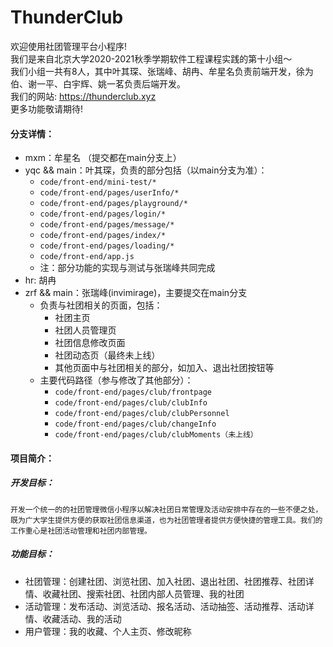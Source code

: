 # ThunderClub

欢迎使用社团管理平台小程序! \
我们是来自北京大学2020-2021秋季学期软件工程课程实践的第十小组～ \
我们小组一共有8人，其中叶其琛、张瑞峰、胡冉、牟星名负责前端开发，徐为伯、谢一平、白宇辉、姚一茗负责后端开发。\
我们的网站: https://thunderclub.xyz \
更多功能敬请期待!
    
#### 分支详情：
* mxm：牟星名 （提交都在main分支上）
* yqc && main：叶其琛，负责的部分包括（以main分支为准）： 
    * `code/front-end/mini-test/*`
    * `code/front-end/pages/userInfo/*`
    * `code/front-end/pages/playground/*`
    * `code/front-end/pages/login/*`
    * `code/front-end/pages/message/*`
    * `code/front-end/pages/index/*`
    * `code/front-end/pages/loading/*`
    * `code/front-end/app.js`
    * 注：部分功能的实现与测试与张瑞峰共同完成
* hr: 胡冉
* zrf && main：张瑞峰(invimirage)，主要提交在main分支
    + 负责与社团相关的页面，包括：
	    * 社团主页
        * 社团人员管理页
        * 社团信息修改页面
        * 社团动态页（最终未上线）
        * 其他页面中与社团相关的部分，如加入、退出社团按钮等
    + 主要代码路径（参与修改了其他部分）：
        * `code/front-end/pages/club/frontpage`
        * `code/front-end/pages/club/clubInfo`
        * `code/front-end/pages/club/clubPersonnel`
        * `code/front-end/pages/club/changeInfo`
        * `code/front-end/pages/club/clubMoments（未上线）`

#### 项目简介：

##### 开发目标：
	开发一个统一的的社团管理微信小程序以解决社团日常管理及活动安排中存在的一些不便之处，既为广大学生提供方便的获取社团信息渠道，也为社团管理者提供方便快捷的管理工具。我们的工作重心是社团活动管理和社团内部管理。
##### 功能目标：
* 社团管理：创建社团、浏览社团、加入社团、退出社团、社团推荐、社团详情、收藏社团、搜索社团、社团内部人员管理、我的社团
* 活动管理：发布活动、浏览活动、报名活动、活动抽签、活动推荐、活动详情、收藏活动、我的活动
* 用户管理：我的收藏、个人主页、修改昵称

